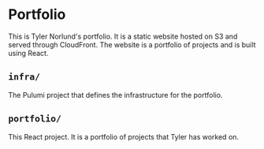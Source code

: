# Portfolio

This is Tyler Norlund's portfolio. It is a static website hosted on S3 and served through CloudFront. The website is a portfolio of projects and is built using React.

## `infra/`

The Pulumi project that defines the infrastructure for the portfolio.


## `portfolio/`

This React project. It is a portfolio of projects that Tyler has worked on.
